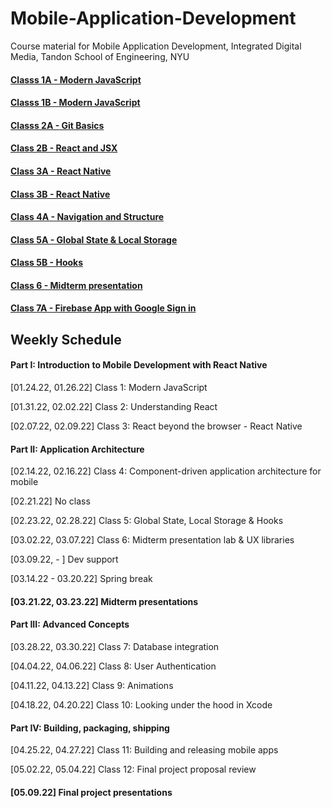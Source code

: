 # Mobile-Application-Development
Course material for Mobile Application Development, Integrated Digital Media, Tandon School of Engineering, NYU


#### [Classs 1A - Modern JavaScript](https://github.com/borg/Mobile-Application-Development/blob/master/Classes/Class%201A%20-%20Modern%20JavaScript.md)   
#### [Classs 1B - Modern JavaScript](https://github.com/borg/Mobile-Application-Development/blob/master/Classes/Class%201B%20-%20Modern%20JavaScript.md)   
#### [Classs 2A - Git Basics](https://github.com/borg/Mobile-Application-Development/blob/master/Classes/Class%202A%20-%20git%20basics.md)   
#### [Class 2B - React and JSX](https://github.com/borg/Mobile-Application-Development/blob/master/Classes/Class%202B%20-%20React%20and%20JSX.md)   
#### [Class 3A - React Native](https://github.com/borg/Mobile-Application-Development/blob/master/Classes/Class%203A%20-%20React%20Native.md)  
#### [Class 3B - React Native](https://github.com/borg/Mobile-Application-Development/blob/master/Classes/Class%203B%20-%20React%20Native.md)
#### [Class 4A - Navigation and Structure](https://github.com/borg/Mobile-Application-Development/blob/master/Classes/Class%204A%20-%20Navigation%20and%20Structure.md)
#### [Class 5A - Global State & Local Storage](https://github.com/borg/Mobile-Application-Development/blob/master/Classes/Class%205%20-%20Global%20State.md)
#### [Class 5B - Hooks](https://github.com/borg/Mobile-Application-Development/blob/master/Classes/Class%205B%20-%20Hooks.md)
#### [Class 6 - Midterm presentation](https://github.com/borg/Mobile-Application-Development/blob/master/Classes/Class%206%20-%20Midterm%20presentation%20discussion.md)
#### [Class 7A - Firebase App with Google Sign in](https://github.com/borg/Mobile-Application-Development/blob/master/Classes/Class%207A%20-%20Firebase%20App.md)




## Weekly Schedule

#### Part I:  Introduction to Mobile Development with React Native

[01.24.22, 01.26.22] 	Class 1: Modern JavaScript

[01.31.22, 02.02.22] 	Class 2: Understanding React

[02.07.22, 02.09.22] 	Class 3: React beyond the browser - React Native

#### Part II:  Application Architecture

[02.14.22, 02.16.22] 	Class 4: Component-driven application architecture for mobile

[02.21.22] 		No class

[02.23.22, 02.28.22] 	Class  5: Global State, Local Storage & Hooks

[03.02.22, 03.07.22] 	Class 6: Midterm presentation lab & UX libraries

[03.09.22, - ] 		Dev support

[03.14.22 - 03.20.22] 	Spring break

#### [03.21.22, 03.23.22] 	Midterm presentations

#### Part III:  Advanced Concepts

[03.28.22, 03.30.22]  Class 7: Database integration

[04.04.22, 04.06.22] Class 8: User Authentication

[04.11.22, 04.13.22] Class 9: Animations

[04.18.22, 04.20.22] Class 10: Looking under the hood in Xcode

#### Part IV:  Building, packaging, shipping

[04.25.22, 04.27.22] Class 11: Building and releasing mobile apps

[05.02.22, 05.04.22] Class 12: Final project proposal review

#### [05.09.22] Final project presentations
